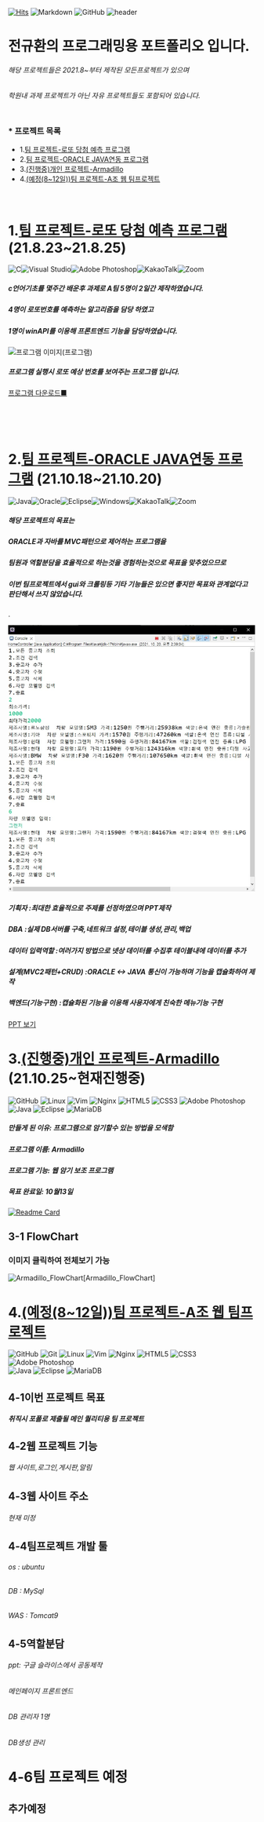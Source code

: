 
[![Hits](https://hits.seeyoufarm.com/api/count/incr/badge.svg?url=https%3A%2F%2Fgithub.com%2Fkb-ict%2F20210809_AI_BigData_class_3&count_bg=%235FCEEB&title_bg=%23292929&icon=&icon_color=%23E7E7E7&title=JeonGyuhwan&edge_flat=true)](https://hits.seeyoufarm.com)
![Markdown](https://img.shields.io/badge/markdown-%23000000.svg?style=for-the-badge&logo=markdown&logoColor=white)
![GitHub](https://img.shields.io/badge/github-%23121011.svg?style=for-the-badge&logo=github&logoColor=white)
![header](https://capsule-render.vercel.app/api?type=waving&height=300&text=전규환의%20프로젝트%20목록&animation=scaleIng&color=timeAuto)
# 전규환의 프로그래밍용 포트폴리오 입니다.
###### 해당 프로젝트들은 2021.8~부터 제작된 모든프로젝트가 있으며
###### 학원내 과제 프로젝트가 아닌 자유 프로젝트들도 포함되어 있습니다.  <br><br>
### * 프로젝트 목록
  * 1.[팀 프로젝트-로또 당첨 예측 프로그램](##-팀-프로젝트-로또-당첨-예측-프로그램)
  * 2.[팀 프로젝트-ORACLE JAVA연동 프로그램](##-팀-프로젝트-ORACLE-JAVA연동-프로그램)
  * 3.[(진행중)개인 프로젝트-Armadillo]()
  * 4.[(예정(8~12일))팀 프로젝트-A조 웹 팀프로젝트]()
<br><br><br>
# 1.[팀 프로젝트-로또 당첨 예측 프로그램](#-전규환의-프로그래밍-포폴-입니다.)  (21.8.23~21.8.25)
  ![C](https://img.shields.io/badge/c-%2300599C.svg?style=for-the-badge&logo=c&logoColor=white)![Visual Studio](https://img.shields.io/badge/Visual%20Studio-5C2D91.svg?style=for-the-badge&logo=visual-studio&logoColor=white)![Adobe Photoshop](https://img.shields.io/badge/adobephotoshop-%2331A8FF.svg?style=for-the-badge&logo=adobephotoshop&logoColor=white)![KakaoTalk](https://img.shields.io/badge/kakaotalk-ffcd00.svg?style=for-the-badge&logo=kakaotalk&logoColor=000000)![Zoom](https://img.shields.io/badge/Zoom-2D8CFF?style=for-the-badge&logo=zoom&logoColor=white)
  
  
 ##### c언어기초를 몇주간 배운후  과제로  A팀 5명이 2일간 제작하였습니다.
  
 ##### 4명이 로또번호를 예측하는 알고리즘을 담당 하였고  
 ##### 1명이 winAPI를 이용해 프론트엔드 기능을 담당하였습니다.  
     
  ![프로그램 이미지(프로그램)](https://user-images.githubusercontent.com/67216562/130784677-c65a1c21-333e-42a2-9b97-c37c07e5bc2f.png)  
   
  ##### 프로그램 실행시 로또 예상 번호를 보여주는 프로그램 입니다.  

  [프로그램 다운로드■](https://github.com/gyu-hwan/turo/blob/main/temp/Ai3_GaTeam_lottery%20.zip)
 
 
<br><br><br>
# 2.[팀 프로젝트-ORACLE JAVA연동 프로그램](#-전규환의-프로그래밍-포폴-입니다.) (21.10.18~21.10.20)   
  ![Java](https://img.shields.io/badge/java-%23ED8B00.svg?style=for-the-badge&logo=java&logoColor=white)![Oracle](https://img.shields.io/badge/Oracle-F80000?style=for-the-badge&logo=oracle&logoColor=white)![Eclipse](https://img.shields.io/badge/Eclipse-FE7A16.svg?style=for-the-badge&logo=Eclipse&logoColor=white)![Windows](https://img.shields.io/badge/Windows-0078D6?style=for-the-badge&logo=windows&logoColor=white)![KakaoTalk](https://img.shields.io/badge/kakaotalk-ffcd00.svg?style=for-the-badge&logo=kakaotalk&logoColor=000000)![Zoom](https://img.shields.io/badge/Zoom-2D8CFF?style=for-the-badge&logo=zoom&logoColor=white)
  ##### 해당 프로젝트의 목표는  
  ##### ORACLE과 자바를 MVC패턴으로 제어하는 프로그램을  
  ##### 팀원과 역할분담을 효율적으로 하는것을 경험하는것으로 목표을 맞추었으므로  
  ##### 이번 팀프로젝트에서 gui와 크롤링등 기타 기능들은 있으면 좋지만 목표와 관계없다고 판단해서 쓰지 않았습니다.  
  . 
  
  ![실행결과(콘솔실행결과)](https://github.com/gyu-hwan/turo/blob/main/temp/%ED%8C%80%20%ED%94%84%EB%A1%9C%EC%A0%9D%ED%8A%B8-ORACLE%20JAVA%EC%97%B0%EB%8F%99%20%EC%8B%A4%ED%96%89%EA%B2%B0%EA%B3%BC.jpg?raw=true)  
  ##### 기획자            :최대한 효율적으로 주제를 선정하였으며 PPT제작  
  ##### DBA               :실제 DB서버를 구축,네트워크 설정,테이블 생성,관리,백업  
  ##### 데이터 입력역할   :여러가지 방법으로 넷상 데이터를 수집후 테이블내에 데이터를 추가  
  ##### 설계(MVC2패턴+CRUD)    :ORACLE <-> JAVA 통신이 가능하며 기능을 캡슐화하여 제작  
  ##### 백엔드(기능구현)  :캡슐화된 기능을 이용해 사용자에게 친숙한 메뉴기능 구현   
    
  [PPT 보기](https://github.com/gyu-hwan/turo/blob/main/temp/JAVA%201%ED%8C%80%20%EC%A4%91%EA%B3%A0%EC%B0%A8%EA%B2%80%EC%83%89.pdf)

# 3.[(진행중)개인 프로젝트-Armadillo](#-전규환의-프로그래밍-포폴-입니다.) (21.10.25~현재진행중)
![GitHub](https://img.shields.io/badge/github-%23121011.svg?style=for-the-badge&logo=github&logoColor=white)
![Linux](https://img.shields.io/badge/Linux-FCC624?style=for-the-badge&logo=linux&logoColor=black)
![Vim](https://img.shields.io/badge/VIM-%2311AB00.svg?style=for-the-badge&logo=vim&logoColor=white)
![Nginx](https://img.shields.io/badge/nginx-%23009639.svg?style=for-the-badge&logo=nginx&logoColor=white)
![HTML5](https://img.shields.io/badge/html5-%23E34F26.svg?style=for-the-badge&logo=html5&logoColor=white)
![CSS3](https://img.shields.io/badge/css3-%231572B6.svg?style=for-the-badge&logo=css3&logoColor=white)
![Adobe Photoshop](https://img.shields.io/badge/adobephotoshop-%2331A8FF.svg?style=for-the-badge&logo=adobephotoshop&logoColor=white)  
![Java](https://img.shields.io/badge/java-%23ED8B00.svg?style=for-the-badge&logo=java&logoColor=white)
![Eclipse](https://img.shields.io/badge/Eclipse-FE7A16.svg?style=for-the-badge&logo=Eclipse&logoColor=white)
![MariaDB](https://img.shields.io/badge/MariaDB-003545?style=for-the-badge&logo=mariadb&logoColor=white)

  ##### 만들게 된 이유: 프로그램으로 암기할수 있는 방법을 모색함
  ##### 프로그램 이름:  Armadillo
  ##### 프로그램 기능:  웹 암기 보조 프로그램
  ##### 목표 완료일:  10월13일 
  [![Readme Card](https://github-readme-stats.vercel.app/api/pin/?username=gyu-hwan&repo=project-Armadillo)](https://github.com/gyu-hwan/project-Armadillo)
  ## 3-1 FlowChart  
  ### 이미지 클릭하여 전체보기 가능
  ![Armadillo_FlowChart[Armadillo_FlowChart]](https://github.com/gyu-hwan/project-Armadillo/blob/main/Armadillo_FlowChart.jpg?raw=true)

# 4.[(예정(8~12일))팀 프로젝트-A조 웹 팀프로젝트](#-전규환의-프로그래밍-포폴-입니다.)

![GitHub](https://img.shields.io/badge/github-%23121011.svg?style=for-the-badge&logo=github&logoColor=white)
![Git](https://img.shields.io/badge/git-%23F05033.svg?style=for-the-badge&logo=git&logoColor=white)
![Linux](https://img.shields.io/badge/Linux-FCC624?style=for-the-badge&logo=linux&logoColor=black)
![Vim](https://img.shields.io/badge/VIM-%2311AB00.svg?style=for-the-badge&logo=vim&logoColor=white)
![Nginx](https://img.shields.io/badge/nginx-%23009639.svg?style=for-the-badge&logo=nginx&logoColor=white)
![HTML5](https://img.shields.io/badge/html5-%23E34F26.svg?style=for-the-badge&logo=html5&logoColor=white)
![CSS3](https://img.shields.io/badge/css3-%231572B6.svg?style=for-the-badge&logo=css3&logoColor=white)
![Adobe Photoshop](https://img.shields.io/badge/adobephotoshop-%2331A8FF.svg?style=for-the-badge&logo=adobephotoshop&logoColor=white)  
![Java](https://img.shields.io/badge/java-%23ED8B00.svg?style=for-the-badge&logo=java&logoColor=white)
![Eclipse](https://img.shields.io/badge/Eclipse-FE7A16.svg?style=for-the-badge&logo=Eclipse&logoColor=white)
![MariaDB](https://img.shields.io/badge/MariaDB-003545?style=for-the-badge&logo=mariadb&logoColor=white)

## 4-1이번 프로젝트 목표 
##### 취직시 포폴로 제출될 메인 퀄리티용 팀 프로젝트
## 4-2웹 프로젝트 기능
###### 웹 사이트,로그인,게시판,알림 
## 4-3웹 사이트 주소
###### 현재 미정
## 4-4팀프로젝트 개발 툴
###### os : ubuntu
###### DB : MySql
###### WAS : Tomcat9
## 4-5역할분담
###### ppt: 구글 슬라이스에서 공동제작
###### 메인페이지 프론트엔드
###### 
###### DB 관리자 1명
###### DB생성 관리
# 4-6팀 프로젝트 예정
## 추가예정
